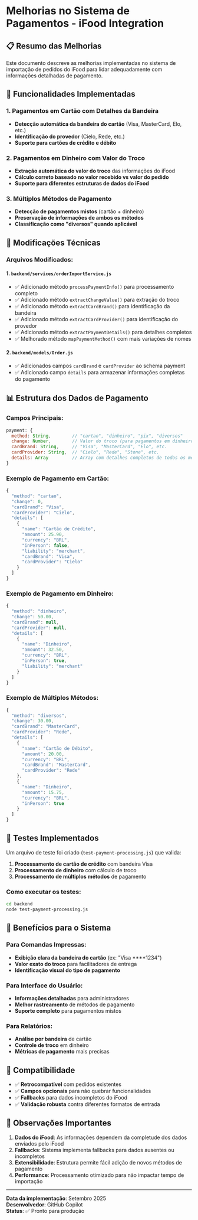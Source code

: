 # Melhorias no Sistema de Pagamentos - iFood Integration

## 📋 Resumo das Melhorias

Este documento descreve as melhorias implementadas no sistema de importação de pedidos do iFood para lidar adequadamente com informações detalhadas de pagamento.

## 🚀 Funcionalidades Implementadas

### 1. **Pagamentos em Cartão com Detalhes da Bandeira**

- **Detecção automática da bandeira do cartão** (Visa, MasterCard, Elo, etc.)
- **Identificação do provedor** (Cielo, Rede, etc.)
- **Suporte para cartões de crédito e débito**

### 2. **Pagamentos em Dinheiro com Valor do Troco**

- **Extração automática do valor do troco** das informações do iFood
- **Cálculo correto baseado no valor recebido vs valor do pedido**
- **Suporte para diferentes estruturas de dados do iFood**

### 3. **Múltiplos Métodos de Pagamento**

- **Detecção de pagamentos mistos** (cartão + dinheiro)
- **Preservação de informações de ambos os métodos**
- **Classificação como "diversos" quando aplicável**

## 🔧 Modificações Técnicas

### Arquivos Modificados:

#### 1. `backend/services/orderImportService.js`

- ✅ Adicionado método `processPaymentInfo()` para processamento completo
- ✅ Adicionado método `extractChangeValue()` para extração do troco
- ✅ Adicionado método `extractCardBrand()` para identificação da bandeira
- ✅ Adicionado método `extractCardProvider()` para identificação do provedor
- ✅ Adicionado método `extractPaymentDetails()` para detalhes completos
- ✅ Melhorado método `mapPaymentMethod()` com mais variações de nomes

#### 2. `backend/models/Order.js`

- ✅ Adicionados campos `cardBrand` e `cardProvider` ao schema payment
- ✅ Adicionado campo `details` para armazenar informações completas do pagamento

## 📊 Estrutura dos Dados de Pagamento

### Campos Principais:

```javascript
payment: {
  method: String,        // "cartao", "dinheiro", "pix", "diversos"
  change: Number,        // Valor do troco (para pagamentos em dinheiro)
  cardBrand: String,     // "Visa", "MasterCard", "Elo", etc.
  cardProvider: String,  // "Cielo", "Rede", "Stone", etc.
  details: Array         // Array com detalhes completos de todos os métodos
}
```

### Exemplo de Pagamento em Cartão:

```javascript
{
  "method": "cartao",
  "change": 0,
  "cardBrand": "Visa",
  "cardProvider": "Cielo",
  "details": [
    {
      "name": "Cartão de Crédito",
      "amount": 25.90,
      "currency": "BRL",
      "inPerson": false,
      "liability": "merchant",
      "cardBrand": "Visa",
      "cardProvider": "Cielo"
    }
  ]
}
```

### Exemplo de Pagamento em Dinheiro:

```javascript
{
  "method": "dinheiro",
  "change": 50.00,
  "cardBrand": null,
  "cardProvider": null,
  "details": [
    {
      "name": "Dinheiro",
      "amount": 32.50,
      "currency": "BRL",
      "inPerson": true,
      "liability": "merchant"
    }
  ]
}
```

### Exemplo de Múltiplos Métodos:

```javascript
{
  "method": "diversos",
  "change": 30.00,
  "cardBrand": "MasterCard",
  "cardProvider": "Rede",
  "details": [
    {
      "name": "Cartão de Débito",
      "amount": 20.00,
      "currency": "BRL",
      "cardBrand": "MasterCard",
      "cardProvider": "Rede"
    },
    {
      "name": "Dinheiro",
      "amount": 15.75,
      "currency": "BRL",
      "inPerson": true
    }
  ]
}
```

## 🧪 Testes Implementados

Um arquivo de teste foi criado (`test-payment-processing.js`) que valida:

1. **Processamento de cartão de crédito** com bandeira Visa
2. **Processamento de dinheiro** com cálculo de troco
3. **Processamento de múltiplos métodos** de pagamento

### Como executar os testes:

```bash
cd backend
node test-payment-processing.js
```

## 🎯 Benefícios para o Sistema

### Para Comandas Impressas:

- **Exibição clara da bandeira do cartão** (ex: "Visa \*\*\*\*1234")
- **Valor exato do troco** para facilitadores de entrega
- **Identificação visual do tipo de pagamento**

### Para Interface do Usuário:

- **Informações detalhadas** para administradores
- **Melhor rastreamento** de métodos de pagamento
- **Suporte completo** para pagamentos mistos

### Para Relatórios:

- **Análise por bandeira** de cartão
- **Controle de troco** em dinheiro
- **Métricas de pagamento** mais precisas

## 🔄 Compatibilidade

- ✅ **Retrocompatível** com pedidos existentes
- ✅ **Campos opcionais** para não quebrar funcionalidades
- ✅ **Fallbacks** para dados incompletos do iFood
- ✅ **Validação robusta** contra diferentes formatos de entrada

## 📝 Observações Importantes

1. **Dados do iFood**: As informações dependem da completude dos dados enviados pelo iFood
2. **Fallbacks**: Sistema implementa fallbacks para dados ausentes ou incompletos
3. **Extensibilidade**: Estrutura permite fácil adição de novos métodos de pagamento
4. **Performance**: Processamento otimizado para não impactar tempo de importação

---

**Data da implementação**: Setembro 2025  
**Desenvolvedor**: GitHub Copilot  
**Status**: ✅ Pronto para produção
